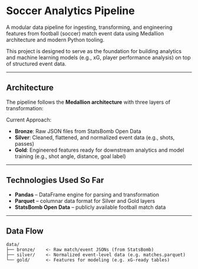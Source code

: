 # Soccer Analytics Pipeline

A modular data pipeline for ingesting, transforming, and engineering features from football (soccer) match event data using Medallion architecture and modern Python tooling.

This project is designed to serve as the foundation for building analytics and machine learning models (e.g., xG, player performance analysis) on top of structured event data.

---

## Architecture

The pipeline follows the **Medallion architecture** with three layers of transformation:

Current Approach:
- **Bronze**: Raw JSON files from StatsBomb Open Data
- **Silver**: Cleaned, flattened, and normalized event data (e.g., shots, passes)
- **Gold**: Engineered features ready for downstream analytics and model training (e.g., shot angle, distance, goal label)

---

## Technologies Used So Far

- **Pandas** – DataFrame engine for parsing and transformation
- **Parquet** – columnar data format for Silver and Gold layers
- **StatsBomb Open Data** – publicly available football match data

---

## Data Flow

```text
data/
├── bronze/    <- Raw match/event JSONs (from StatsBomb)
├── silver/    <- Normalized event-level data (e.g. matches.parquet)
└── gold/      <- Features for modeling (e.g. xG-ready tables)
